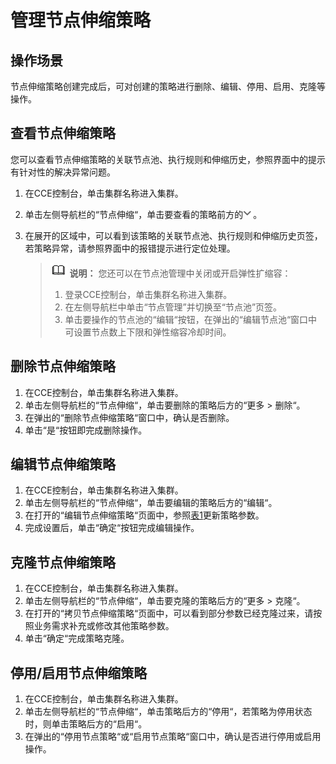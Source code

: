# 管理节点伸缩策略<a name="cce_10_0063"></a>

## 操作场景<a name="section127666327248"></a>

节点伸缩策略创建完成后，可对创建的策略进行删除、编辑、停用、启用、克隆等操作。

## 查看节点伸缩策略<a name="section102878407207"></a>

您可以查看节点伸缩策略的关联节点池、执行规则和伸缩历史，参照界面中的提示有针对性的解决异常问题。

1.  在CCE控制台，单击集群名称进入集群。
2.  单击左侧导航栏的“节点伸缩“，单击要查看的策略前方的![](figures/zh-cn_image_0000001244261161.png)。
3.  在展开的区域中，可以看到该策略的关联节点池、执行规则和伸缩历史页签，若策略异常，请参照界面中的报错提示进行定位处理。

    >![](public_sys-resources/icon-note.gif) **说明：** 
    >您还可以在节点池管理中关闭或开启弹性扩缩容：
    >1.  登录CCE控制台，单击集群名称进入集群。
    >2.  在左侧导航栏中单击“节点管理”并切换至“节点池”页签。
    >3.  单击要操作的节点池的“编辑“按钮，在弹出的“编辑节点池“窗口中可设置节点数上下限和弹性缩容冷却时间。


## 删除节点伸缩策略<a name="section128584032017"></a>

1.  在CCE控制台，单击集群名称进入集群。
2.  单击左侧导航栏的“节点伸缩“，单击要删除的策略后方的“更多 \> 删除“。
3.  在弹出的“删除节点伸缩策略“窗口中，确认是否删除。
4.  单击“是“按钮即完成删除操作。

## 编辑节点伸缩策略<a name="section5652756162214"></a>

1.  在CCE控制台，单击集群名称进入集群。
2.  单击左侧导航栏的“节点伸缩“，单击要编辑的策略后方的“编辑“。
3.  在打开的“编辑节点伸缩策略“页面中，参照[表1](创建节点伸缩策略.md#table18763092201)更新策略参数。
4.  完成设置后，单击“确定“按钮完成编辑操作。

## 克隆节点伸缩策略<a name="section367810565223"></a>

1.  在CCE控制台，单击集群名称进入集群。
2.  单击左侧导航栏的“节点伸缩“，单击要克隆的策略后方的“更多 \> 克隆“。
3.  在打开的“拷贝节点伸缩策略“页面中，可以看到部分参数已经克隆过来，请按照业务需求补充或修改其他策略参数。
4.  单击“确定“完成策略克隆。

## 停用/启用节点伸缩策略<a name="section4771832152513"></a>

1.  在CCE控制台，单击集群名称进入集群。
2.  单击左侧导航栏的“节点伸缩“，单击策略后方的“停用“，若策略为停用状态时，则单击策略后方的“启用“。
3.  在弹出的“停用节点策略“或“启用节点策略“窗口中，确认是否进行停用或启用操作。

